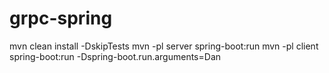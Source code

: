 # grpc-spring

mvn clean install -DskipTests
mvn -pl server spring-boot:run
mvn -pl client spring-boot:run -Dspring-boot.run.arguments=Dan